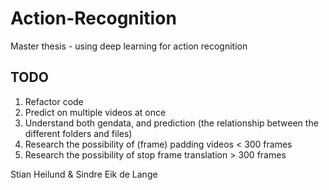 # Action-Recognition
Master thesis - using deep learning for action recognition

## TODO
1. Refactor code
2. Predict on multiple videos at once
3. Understand both gendata, and prediction (the relationship between the different folders and files)
4. Research the possibility of (frame) padding videos < 300 frames
5. Research the possibility of stop frame translation > 300 frames


Stian Heilund & Sindre Eik de Lange
